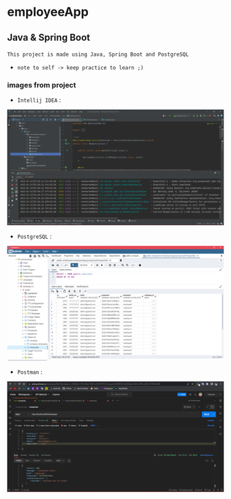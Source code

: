 # employeeApp

## Java & Spring Boot

``This project is made using Java, Spring Boot and PostgreSQL``

- ``
note to self -> keep practice to learn ;)
``
### images from project

- ``İntellij IDEA`` :

![1](../images/Intellij.png)

- ``PostgreSQL`` : 

![2](../images/Postgresql_employee.png)

- ``Postman`` : 

![3](../images/Postman_POST_invalid.png)
